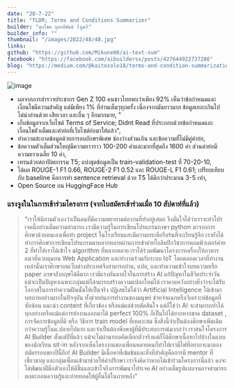 ```yaml
---
date: "28-7-22"
title: "TLDR; Terms and Conditions Summarizer"
builder: "ศุภโชค บุตรดีขันธ์ (บูม)"
builder_info: ""
thumbnail: "/images/2022/48/48.jpg"
links:
github: "https://github.com/Mikune00/ai-text-sum"
facebook: "https://facebook.com/aibuildersx/posts/427644922737286"
blog: "https://medium.com/@kaitosolo18/terms-and-condition-summarization-d7f0680f752b"
---
```


![image](/images/2022/48/48.jpg)

- ผลจากการสำรวจประชากร Gen Z 100 คนชาวไทยพบว่าเพียง 92% เห็นว่าข้อกำหนดและเงื่อนไขมีความสำคัญ แต่มีเพียง 1% ที่อ่านเต็มๆทุกครั้ง เนื่องจากมันยาวมาก ข้อมูลเยอะเกินไป ไม่น่าอ่านด้วย เสียเวลา และอื่น ๆ อีกมากมาย, "
- เก็บข้อมูลจากเว็บไซต์ Terms of Service; Didnt Read ที่ประกอบด้วยข้อกำหนดและเงื่อนไขตัวเต็มและคำย่อที่เว็บไซต์ย่อมาให้แล้ว",
- ทำความสะอาดข้อมูลด้วยการลบอักษรพิเศษ ช่องว่างส่วนเกิน และข้อความที่ไม่มีคู่คำย่อ,
- ข้อความตัวเต็มส่วนใหญ่มีความยาวราว 100-200 คำและมากที่สุดถึง 1600 คำ ส่วนคำย่อมีความยาวเฉลี่ย 10 คำ,
- เทรนด้วยสถาปัตยกรรม T5; แบ่งชุดข้อมูลเป็น train-validation-test ที่ 70-20-10,
- ได้ผล ROUGE-1 F1 0.66, ROUGE-2 F1 0.52 และ ROUGE-L F1 0.61; เปรียบเทียบกับ baseline คือการทำ sentence retrieval ด้วย T5 ได้ดีกว่าประมาณ 3-5 เท่า,
- Open Source บน HuggingFace Hub

### แรงจูงในในการเข้าร่วมโครงการ (จากใบสมัครเข้าร่วมเมื่อ 10 สัปดาห์ที่แล้ว)

> "เราให้นิยามตัวเองว่าเป็นคนที่มีความพยายามต่องานที่ทำอยู่เสมอ จึงมั่นใจได้ว่าเราจะทำโปรเจคนี้อย่างเต็มความสามารถ เรามีความรู้ในการเขียนโปรแกรมภาษา python มาจากการศึกษาด้วยตนเองเพื่อทำ project ในโรงเรียนและมีความกระตือรือร้นที่จะเรียนรู้อีก เรายังได้ทำการศึกษาการเขียนโปรแกรมมาหลากหลายผ่านการเข้าค่ายโอลิมปิกวิชาการคอมพิวเตอร์ค่าย 2 ที่ทำให้เราได้เข้าใจ algorithm ที่หลากหลาย เราได้ร่วมพัฒนาโครงการเครื่องให้อาหารแมวที่ควบคุมบน Web Application และทำงานร่วมกับระบบ IoT โดยตลอดเวลาที่ทำงานเหล่านั้นเราศึกษาบนเว็บต่างประเทศจึงสามารถอ่าน, แปล, และทำความเข้าใจบทความหรือ paper ภาษาอังกฤษได้ดีมาก เรามีแรงบันดาลใจในการสร้าง AI แก้ปัญหาในชีวิตประจำวัน แม้จะเป็นปัญหาเฉพาะกลุ่มแต่ก็สามารถสร้างความแปลกใหม่ได้ เราคาดหวังอย่างยิ่งว่าจะได้รับโอกาสในการทำความฝันนั้นให้เป็นจริง  ปฏิเสธไม่ได้ว่า Artificial Intelligence ได้เข้ามาบทบาทอย่างมากในปัจจุบัน ทั้งช่วยย่นการทำงานของมนุษย์ ช่วยจำแนกหรือวิเคราะห์ข้อมูลที่ซับซ้อน แนะนำ content ที่เกี่ยวข้อง หรือแม้แต่ช่วยตัดสินใจ แต่ก็ใช่ว่า AI จะสามารถทำได้ทุกอย่างหรือแม้แต่การทำงานออกมาได้ perfect 100% ก็เป็นไปได้ยากหากขาด dataset , การจัดการข้อมูลที่ดี หรือ วิธีการ train model ที่เหมาะสม ซึ่งสิ่งนี้จำเป็นต้องศึกษาเพิ่มเติมกว่าความรู้ในม.ปลายไปมาก และจำเป็นต้องพึ่งพาผู้ที่มีประสบการณ์มากกว่า  เราสนใจโครงการ AI Builder ตั้งแต่ปีที่แล้ว แม้จะไม่ผ่านรอบคัดเลือกตัวจริงแต่ก็ได้ศึกษาเนื้อหาไปบ้างในแบบของนักเรียน sit-in หลังจากเห็นโครงงานของเพื่อนหลายคนก็ทำให้เรามีไฟที่อยากจะมาลองสมัครรอบของปีนี้อีก! AI Builder มีเนื้อหาที่เข้มข้นและสิ่งที่สำคัญคือการมี mentor ที่เชี่ยวชาญ และกลุ่มเพื่อนเข้ามาช่วยให้คำปรึกษา เราจึงคิดว่าหากได้เข้าร่วมโครงการนี้แล้ว คงจะได้พัฒนาฝีมือตัวเองให้ดีขึ้นและเข้าใจถึงการพัฒนาโปรเจค AI อย่างเต็มรูปแบบจนอาจสามารถตกตะกอนความรู้และถ่ายทอดให้ผู้อื่นได้ในภายหลัง"